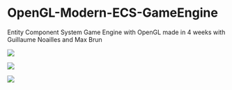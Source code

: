 # OpenGL-Modern-ECS-GameEngine
Entity Component System Game Engine with OpenGL made in 4 weeks with Guillaume Noailles and Max Brun

![](https://github.com/maxbrundev/OpenGL-Modern-ECS-GameEngine/blob/master/Collisions.gif)

![](https://github.com/maxbrundev/OpenGL-Modern-ECS-GameEngine/blob/master/Parented.gif)

![](https://github.com/maxbrundev/OpenGL-Modern-ECS-GameEngine/blob/master/Controller.gif)

